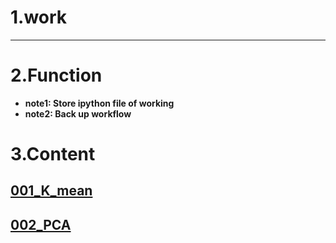 # 1.work

---
# 2.Function
- **note1: Store ipython file of working** 
- **note2: Back up workflow** 

# 3.Content 

## [001_K_mean](./001_k_mean)  

## [002_PCA](./002_PCA)







